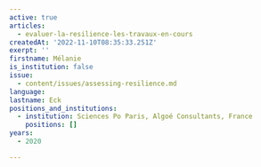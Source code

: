 ```yaml
---
active: true
articles:
  - evaluer-la-resilience-les-travaux-en-cours
createdAt: '2022-11-10T08:35:33.251Z'
exerpt: ''
firstname: Mélanie
is_institution: false
issue:
  - content/issues/assessing-resilience.md
language:
lastname: Eck
positions_and_institutions:
  - institution: Sciences Po Paris, Algoé Consultants, France
    positions: []
years:
  - 2020

---
```

